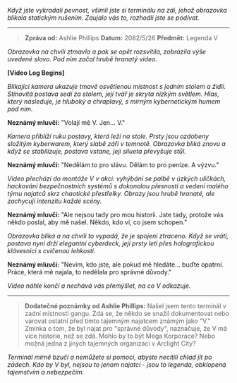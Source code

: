 _Když jste vykradali pevnost, všimli jste si terminálu na zdi, jehož obrazovka blikala statickým rušením. Zaujalo vás to, rozhodli jste se podívat._

---

> **Zpráva od:** Ashlie Phillips
> **Datum:** 2082/5/26
> **Předmět:** Legenda V

_Obrazovka na chvíli ztmavla a pak se opět rozsvítila, zobrazila výše uvedené slovo. Pod ním začal hrubě hranatý video._

**[Video Log Begins]**

_Blikající kamera ukazuje tmavě osvětlenou místnost s jedním stolem a židlí. Stínovitá postava sedí za stolem, její tvář je skryta nízkým světlem. Hlas, který následuje, je hluboký a chraplavý, s mírným kybernetickým humem pod ním._

**Neznámý mluvčí:** "Volají mě V. Jen... V."

_Kamera přiblíží ruku postavy, která leží na stole. Prsty jsou ozdobeny složitým kyberwarem, který slabě září v temnotě. Obrazovka bliká znovu a když se stabilizuje, postava vstane, její silueta převyšuje stůl._

**Neznámý mluvčí:** "Nedělám to pro slávu. Dělám to pro peníze. A výzvu."

_Video přechází do montáže V v akci: vyhýbání se palbě v úzkých uličkách, hackování bezpečnostních systémů s dokonalou přesností a vedení malého týmu najatců skrz chaotické přestřelky. Obrazy jsou hrubě hranaté, ale zachycují intenzitu každé scény._

**Neznámý mluvčí:** "Ale nejsou tady pro mou historii. Jste tady, protože vás někdo poslal, aby mě našel. Někdo, kdo ví, co jsem schopen."

_Obrazovka bliká a na chvíli to vypadá, že je spojení ztraceno. Když se vrátí, postava nyní drží elegantní cyberdeck, její prsty letí přes holografickou klávesnici s cvičenou lehkostí._

**Neznámý mluvčí:** "Nevím, kdo jste, ale pokud mě hledáte... buďte opatrní. Práce, která mě najala, to nedělala pro správné důvody."

_Video náhle končí a nechává vás přemýšlet, na co V odkazuje._

---

> **Dodatečné poznámky od Ashlie Phillips:**
> Našel jsem tento terminál v zadní místnosti gangu. Zdá se, že někdo se snažil dokumentovat nebo varovat ostatní před tímto tajemným najatcem známým jako "V." Zmínka o tom, že byl najat pro "správné důvody", naznačuje, že V má více historie, než se zdá. Mohlo by to být Mega Korporace? Nebo možná jedna z jiných tajemných organizací v Arclight City?

_Terminál mírně bzučí a nemůžete si pomoci, abyste necítili chlad jít po zádech. Kdo by V byl, nejsou to jenom najatci - jsou to legenda, obklopená tajemstvím a nebezpečím._
